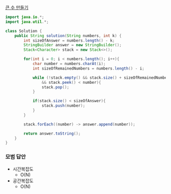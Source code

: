 [큰 수 만들기](https://programmers.co.kr/learn/courses/30/lessons/42883?language=java#)

```java
import java.io.*;
import java.util.*;

class Solution {
    public String solution(String numbers, int k) {
        int sizeOfAnswer = numbers.length() - k;
        StringBuilder answer = new StringBuilder();
        Stack<Character> stack = new Stack<>();

        for(int i = 0; i < numbers.length(); i++){
            char number = numbers.charAt(i);
            int sizeOfRemainedNumbers = numbers.length() - i;

            while (!stack.empty() && stack.size() + sizeOfRemainedNumbers > sizeOfAnswer
                && stack.peek() < number){
                stack.pop();
            }

            if(stack.size() < sizeOfAnswer){
                stack.push(number);
            }
        }

        stack.forEach((number) -> answer.append(number));

        return answer.toString();
    }
}
```

### 모범 답안  
- 시간복잡도  
    - O(N)
- 공간복잡도  
    - O(N)

